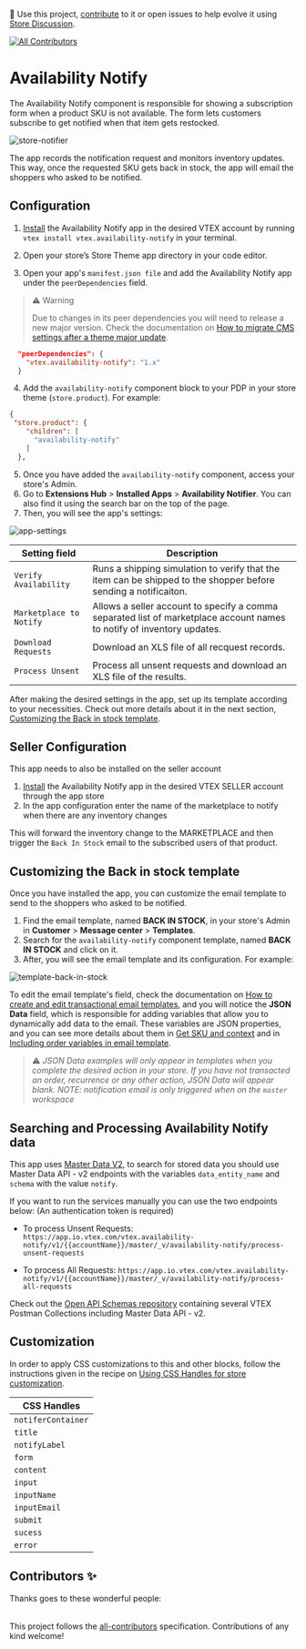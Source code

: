 📢 Use this project, [contribute](https://github.com/vtex-apps/reviews-and-ratings) to it or open issues to help evolve it using [Store Discussion](https://github.com/vtex-apps/store-discussion).

<!-- ALL-CONTRIBUTORS-BADGE:START - Do not remove or modify this section -->

[![All Contributors](https://img.shields.io/badge/all_contributors-2-orange.svg?style=flat-square)](#contributors-)

<!-- ALL-CONTRIBUTORS-BADGE:END -->

# Availability Notify

The Availability Notify component is responsible for showing a subscription form when a product SKU is not available. The form lets customers subscribe to get notified when that item gets restocked.

![store-notifier](https://user-images.githubusercontent.com/67270558/132012045-06c65073-2692-4827-b08a-7be5730b6422.png)

The app records the notification request and monitors inventory updates. This way, once the requested SKU gets back in stock, the app will email the shoppers who asked to be notified.

## Configuration

1. [Install](https://developers.vtex.com/vtex-developer-docs/docs/vtex-io-documentation-installing-an-app) the Availability Notify app in the desired VTEX account by running `vtex install vtex.availability-notify` in your terminal.

2. Open your store’s Store Theme app directory in your code editor.

3. Open your app's `manifest.json file` and add the Availability Notify app under the `peerDependencies` field.

>⚠️ Warning
>
> Due to changes in its peer dependencies you will need to release a new major version. Check the documentation on [How to migrate CMS settings after a theme major update](https://developers.vtex.com/vtex-developer-docs/docs/vtex-io-documentation-migrating-cms-settings-after-major-update).

```json
  "peerDependencies": {
    "vtex.availability-notify": "1.x"
  }
```

4. Add the `availability-notify` component block to your PDP in your store theme (`store.product`). For example:

```json
{
 "store.product": {
    "children": [
      "availability-notify"
    ]
  },

```

5. Once you have added the `availability-notify` component, access your store's Admin.
6. Go to **Extensions Hub** > **Installed Apps** > **Availability Notifier**. You can also find it using the search bar on the top of the page.
7. Then, you will see the app's settings:

![app-settings](https://user-images.githubusercontent.com/47258865/177632798-1aa3b247-10fe-45e2-93a2-73527c19c0f9.png)

| Setting field           | Description                                                                                                            |
|-------------------------|------------------------------------------------------------------------------------------------------------------------|
| `Verify Availability`   | Runs a shipping simulation to verify that the item can be shipped to the shopper before sending a notificaiton.        |
| `Marketplace to Notify` | Allows a seller account to specify a comma separated list of marketplace account names to notify of inventory updates. |
| `Download Requests`     | Download an XLS file of all recquest records.                                                                          |
| `Process Unsent`        | Process all unsent requests and download an XLS file of the results.                                                   |

After making the desired settings in the app, set up its template according to your necessities. Check out more details about it in the next section, [Customizing the Back in stock template](#customizing-the-back-in-stock-template).

## Seller Configuration

This app needs to also be installed on the seller account

1. [Install](https://developers.vtex.com/vtex-developer-docs/docs/vtex-io-documentation-installing-an-app) the Availability Notify app in the desired VTEX SELLER account through the app store
2. In the app configuration enter the name of the marketplace to notify when there are any inventory changes

This will forward the inventory change to the MARKETPLACE and then trigger the `Back In Stock` email to the subscribed users of that product. 
## Customizing the Back in stock template

Once you have installed the app, you can customize the email template to send to the shoppers who asked to be notified.

1. Find the email template, named **BACK IN STOCK**, in your store's Admin in **Customer** > **Message center** > **Templates**.
2. Search for the `availability-notify` component template, named **BACK IN STOCK** and click on it.
3. After, you will see the email template and its configuration. For example:

![template-back-in-stock](https://user-images.githubusercontent.com/67270558/131547198-a4eb3f0e-5a20-4e63-9f1f-d3bb312fa621.gif)

To edit the email template's field, check the documentation on [How to create and edit transactional email templates](https://help.vtex.com/en/tracks/transactional-emails--6IkJwttMw5T84mlY9RifRP/335JZKUYgvYlGOJgvJYxRO), and you will notice the **JSON Data** field, which is responsible for adding variables that allow you to dynamically add data to the email. These variables are JSON properties, and you can see more details about them in [Get SKU and context](https://developers.vtex.com/vtex-rest-api/reference/catalog-api-sku#catalog-api-get-sku-context) and in [Including order variables in email template](https://help.vtex.com/en/tracks/transactional-emails--6IkJwttMw5T84mlY9RifRP/fLMUCPArCYB9vcTZEZ6bi).

>⚠️ *JSON Data examples will only appear in templates when you complete the desired action in your store. If you have not transacted an order, recurrence or any other action, JSON Data will appear blank.*
*NOTE: notification email is only triggered when on the `master` workspace*

## Searching and Processing Availability Notify data

This app uses [Master Data V2](https://developers.vtex.com/vtex-rest-api/reference/master-data-api-v2-overview), to search for stored data you should use Master Data API - v2 endpoints with the variables `data_entity_name` and `schema` with the value `notify`.

If you want to run the services manually you can use the two endpoints below: (An authentication token is required)

- To process Unsent Requests:
`https://app.io.vtex.com/vtex.availability-notify/v1/{{accountName}}/master/_v/availability-notify/process-unsent-requests`

- To process All Requests:
`https://app.io.vtex.com/vtex.availability-notify/v1/{{accountName}}/master/_v/availability-notify/process-all-requests`

Check out the [Open API Schemas repository](https://github.com/vtex/openapi-schemas) containing several VTEX Postman Collections including Master Data API - v2.

## Customization

In order to apply CSS customizations to this and other blocks, follow the instructions given in the recipe on [Using CSS Handles for store customization](https://vtex.io/docs/recipes/style/using-css-handles-for-store-customization).

| CSS Handles        |
|--------------------|
| `notiferContainer` |
| `title`            |
| `notifyLabel`      |
| `form`             |
| `content`          |
| `input`            |
| `inputName`        |
| `inputEmail`       |
| `submit`           |
| `sucess`           |
| `error`            |

## Contributors ✨

Thanks goes to these wonderful people:

<!-- ALL-CONTRIBUTORS-LIST:START - Do not remove or modify this section -->
<!-- prettier-ignore-start -->
<!-- markdownlint-disable -->
<table>
  <tr>
  </tr>
</table>

<!-- markdownlint-enable -->
<!-- prettier-ignore-end -->

<!-- ALL-CONTRIBUTORS-LIST:END -->

This project follows the [all-contributors](https://github.com/all-contributors/all-contributors) specification. Contributions of any kind welcome!

<!-- DOCS-IGNORE:end -->
